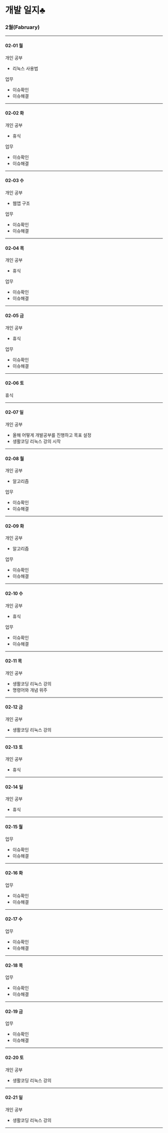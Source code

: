

# 개발 일지♣

### 2월(Fabruary)
______
#### 02-01 월

 개인 공부
 - 리눅스 사용법 
 
 업무
 - 이슈확인
 - 이슈해결
 
______
#### 02-02 화

 개인 공부
 - 휴식
 
 업무
 - 이슈확인
 - 이슈해결
 
______
#### 02-03 수

개인 공부
- 웹앱 구조

업무
- 이슈확인
- 이슈해결

______
#### 02-04 목

개인 공부
- 휴식

업무
- 이슈확인
- 이슈해결
______
#### 02-05 금

개인 공부
- 휴식

업무
- 이슈확인
- 이슈해결

______
#### 02-06 토

휴식

______
#### 02-07 일

개인 공부
- 올해 어떻게 개발공부를 진행하고 목표 설정
- 생활코딩 리눅스 강의 시작

______
#### 02-08 월

개인 공부
- 알고리즘

업무
- 이슈확인
- 이슈해결
______
#### 02-09 화

개인 공부
- 알고리즘

업무
- 이슈확인
- 이슈해결
______
#### 02-10 수

개인 공부
- 휴식

업무
- 이슈확인
- 이슈해결
______
#### 02-11 목

개인 공부
- 생활코딩 리눅스 강의 
- 명령어와 개념 위주
______
#### 02-12 금

개인 공부
- 생활코딩 리눅스 강의 
______
#### 02-13 토

개인 공부
- 휴식
______
#### 02-14 일

개인 공부
- 휴식
______
#### 02-15 월

업무
- 이슈확인
- 이슈해결
______
#### 02-16 화

업무
- 이슈확인
- 이슈해결
______
#### 02-17 수 

업무
- 이슈확인
- 이슈해결
______
#### 02-18 목

업무
- 이슈확인
- 이슈해결
______
#### 02-19 금

업무
- 이슈확인
- 이슈해결
______
#### 02-20 토

개인 공부
- 생활코딩 리눅스 강의 
______
#### 02-21 일

개인 공부
- 생활코딩 리눅스 강의 
______

